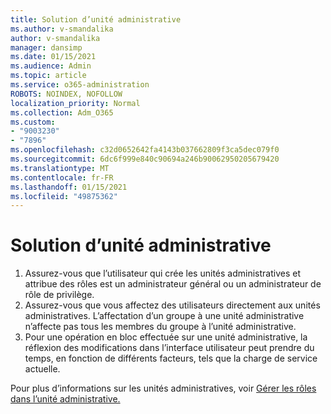 ```yaml
---
title: Solution d’unité administrative
ms.author: v-smandalika
author: v-smandalika
manager: dansimp
ms.date: 01/15/2021
ms.audience: Admin
ms.topic: article
ms.service: o365-administration
ROBOTS: NOINDEX, NOFOLLOW
localization_priority: Normal
ms.collection: Adm_O365
ms.custom:
- "9003230"
- "7896"
ms.openlocfilehash: c32d0652642fa4143b037662809f3ca5dec079f0
ms.sourcegitcommit: 6dc6f999e840c90694a246b90062950205679420
ms.translationtype: MT
ms.contentlocale: fr-FR
ms.lasthandoff: 01/15/2021
ms.locfileid: "49875362"
---
```

# <a name="administrative-unit-solution"></a>Solution d’unité administrative

1. Assurez-vous que l’utilisateur qui crée les unités administratives et attribue des rôles est un administrateur général ou un administrateur de rôle de privilège.
2. Assurez-vous que vous affectez des utilisateurs directement aux unités administratives. L’affectation d’un groupe à une unité administrative n’affecte pas tous les membres du groupe à l’unité administrative.
3. Pour une opération en bloc effectuée sur une unité administrative, la réflexion des modifications dans l’interface utilisateur peut prendre du temps, en fonction de différents facteurs, tels que la charge de service actuelle.

Pour plus d’informations sur les unités administratives, voir [Gérer les rôles dans l’unité administrative.](https://docs.microsoft.com/azure/active-directory/roles/administrative-units)
